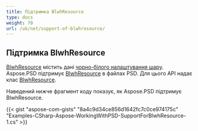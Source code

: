 ```yaml
---
title: Підтримка BlwhResource
type: docs
weight: 70
url: /uk/net/support-of-blwhresource/
---
```


## **Підтримка BlwhResource**
[BlwhResource](https://reference.aspose.com/psd/net/aspose.psd.fileformats.psd.layers.layerresources/blwhresource) містить дані [чорно-білого налаштування шару](https://reference.aspose.com/psd/net/aspose.psd.fileformats.psd.layers.adjustmentlayers/blackwhiteadjustmentlayer). Aspose.PSD підтримує [BlwhResource](https://reference.aspose.com/net/psd/aspose.psd.fileformats.psd.layers.layerresources/blwhresource) в файлах PSD. Для цього API надає клас [BlwhResource](https://reference.aspose.com/net/psd/aspose.psd.fileformats.psd.layers.layerresources/blwhresource).

Наведений нижче фрагмент коду показує, як Aspose.PSD підтримує BlwhResource.

{{< gist "aspose-com-gists" "8a4c9d34ce856d1642fc7c0ce974175c" "Examples-CSharp-Aspose-WorkingWithPSD-SupportForBlwhResource-1.cs" >}}
